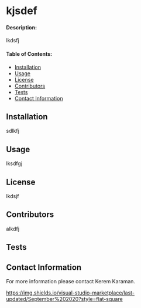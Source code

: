 
# **kjsdef**

#### **Description:**

lkdsfj

#### **Table of Contents:**

- [Installation](#Installation)
- [Usage](#Usage)
- [License](#License)
- [Contributors](#Contributors)
- [Tests](#Tests)
- [Contact Information](#Contact)

## Installation

sdlkfj

## Usage

lksdfgj

## License

lkdsjf

## Contributors

alkdfj

## Tests


## Contact Information

For more information please contact Kerem Karaman.

https://img.shields.io/visual-studio-marketplace/last-updated/September%202020?style=flat-square

